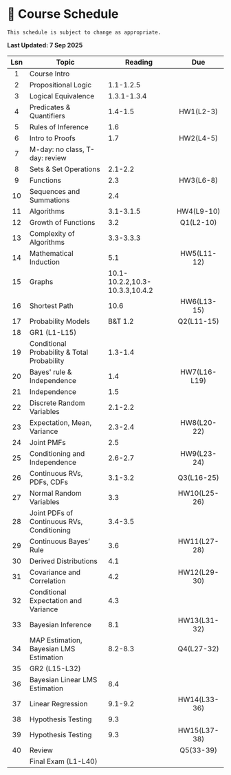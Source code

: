 # 📆 Course Schedule

```{note}
This schedule is subject to change as appropriate.
```
**Last Updated: 7 Sep 2025**

|Lsn|                     Topic                  |      Reading        | Due         |
|:-:|--------------------------------------------|---------------------|:-----------:|
|1  | Course Intro                               |                     |             |
|2  | Propositional Logic                        | 1.1-1.2.5           |             |
|3  | Logical Equivalence                        | 1.3.1-1.3.4         |             |
|4  | Predicates & Quantifiers                   | 1.4-1.5             | HW1(L2-3)   |
|5  | Rules of Inference                         | 1.6                 |             |
|6  | Intro to Proofs                            | 1.7                 | HW2(L4-5)   |
|7  | M-day: no class, T-day: review             |                     |             |
|8  | Sets & Set Operations                      | 2.1-2.2             |             |
|9  | Functions                                  | 2.3                 | HW3(L6-8)   |
|10 | Sequences and Summations                   | 2.4                 |             |
|11 | Algorithms                                 | 3.1-3.1.5           | HW4(L9-10)  |
|12 | Growth of Functions                        | 3.2                 | Q1(L2-10)   |
|13 | Complexity of Algorithms                   | 3.3-3.3.3           |             |
|14 | Mathematical Induction                     | 5.1                 | HW5(L11-12) |
|15 | Graphs                                     | 10.1-10.2.2,10.3-10.3.3,10.4.2|   |
|16 | Shortest Path                              | 10.6                | HW6(L13-15) |
|17 | Probability Models                         | B&T 1.2             | Q2(L11-15)  |
|18 | GR1 (L1-L15)                               |                     |             |
|19 | Conditional Probability & Total Probability| 1.3-1.4             |             |   
|20 | Bayes' rule & Independence                 | 1.4                 | HW7(L16-L19)|
|21 | Independence                               | 1.5                 |             |
|22 | Discrete Random Variables                  | 2.1-2.2             |             |
|23 | Expectation, Mean, Variance                | 2.3-2.4             | HW8(L20-22) |
|24 | Joint PMFs                                 | 2.5                 |             |
|25 | Conditioning and Independence              | 2.6-2.7             | HW9(L23-24) |
|26 | Continuous RVs, PDFs, CDFs                 | 3.1-3.2             | Q3(L16-25)  |
|27 | Normal Random Variables                    | 3.3                 | HW10(L25-26)| 
|28 | Joint PDFs of Continuous RVs, Conditioning | 3.4-3.5             |             |
|29 | Continuous Bayes’ Rule                     | 3.6                 | HW11(L27-28)|
|30 | Derived Distributions                      | 4.1                 |             |
|31 | Covariance and Correlation                 | 4.2                 | HW12(L29-30)|
|32 | Conditional Expectation and Variance       | 4.3                 |             |
|33 | Bayesian Inference                         | 8.1                 | HW13(L31-32)|
|34 | MAP Estimation, Bayesian LMS Estimation    | 8.2-8.3             | Q4(L27-32)  |
|35 | GR2 (L15-L32)                              |                     |             |
|36 | Bayesian Linear LMS Estimation             | 8.4                 |             |
|37 | Linear Regression                          | 9.1-9.2             | HW14(L33-36)|
|38 | Hypothesis Testing                         | 9.3                 |             |
|39 | Hypothesis Testing                         | 9.3                 | HW15(L37-38)|
|40 | Review                                     |                     | Q5(33-39)   |
|   | Final Exam (L1-L40)                        |                     |             |
           



